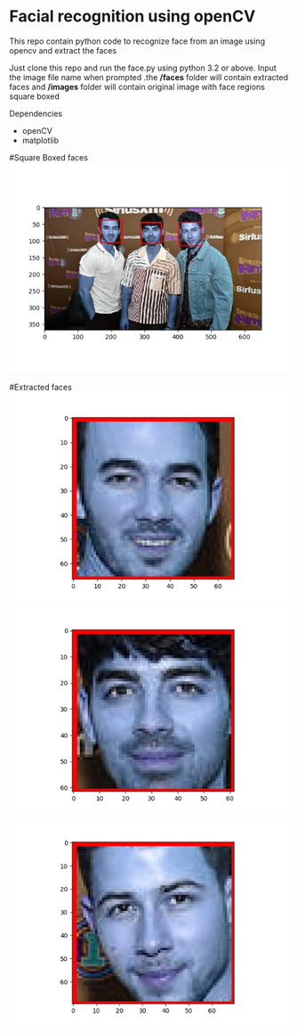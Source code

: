 # Facial recognition using openCV
This repo contain python code to recognize face from an image using opencv and extract the faces

Just clone this repo and run the face.py using python 3.2 or above. Input the image file name when prompted .the <b>/faces</b> folder 
will contain extracted faces and <b>/images</b> folder will contain original image with face regions square boxed

Dependencies 

<ul>
<li>openCV</li>
 <li>matplotlib</li>
</ul>

#Square Boxed faces
<img src='images/img8133.jpg' />

#Extracted faces
<img src='faces/face8130.jpg' />
<img src='faces/face8131.jpg' />
<img src='faces/face8132.jpg' />




